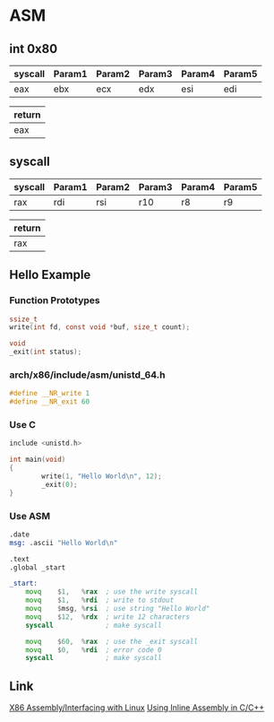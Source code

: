 # ASM

## int 0x80

syscall | Param1 | Param2 | Param3 | Param4 | Param5
--------|--------|--------|--------|--------|-------
eax     | ebx    | ecx    | edx    | esi    | edi

| return |
|--------|
| eax    |

## syscall

syscall | Param1 | Param2 | Param3 | Param4 | Param5
--------|--------|--------|--------|--------|-------
rax     | rdi    | rsi    | r10    | r8     | r9

| return |
|--------|
| rax    |

## Hello Example

### Function Prototypes
```C
ssize_t
write(int fd, const void *buf, size_t count);

void
_exit(int status);
```

### arch/x86/include/asm/unistd_64.h
```C
#define __NR_write 1
#define __NR_exit 60
```

### Use C
```C
include <unistd.h>

int main(void)
{
        write(1, "Hello World\n", 12);
        _exit(0);
}
```

### Use ASM
```asm
.date
msg: .ascii "Hello World\n"

.text
.global _start

_start:
    movq    $1,   %rax  ; use the write syscall
    movq    $1,   %rdi  ; write to stdout
    movq    $msg, %rsi  ; use string "Hello World"
    movq    $12,  %rdx  ; write 12 characters
    syscall             ; make syscall

    movq    $60,  %rax  ; use the _exit syscall
    movq    $0,   %rdi  ; error code 0
    syscall             ; make syscall
```

## Link
[X86 Assembly/Interfacing with Linux](https://en.wikibooks.org/wiki/X86_Assembly/Interfacing_with_Linux)
[Using Inline Assembly in C/C++](http://www.codeproject.com/Articles/15971/Using-Inline-Assembly-in-C-C)
